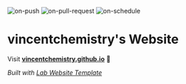 
  ![on-push](../../actions/workflows/on-push.yaml/badge.svg)
  ![on-pull-request](../../actions/workflows/on-pull-request.yaml/badge.svg)
  ![on-schedule](../../actions/workflows/on-schedule.yaml/badge.svg)

  # vincentchemistry's Website

  Visit **[vincentchemistry.github.io](https://vincentchemistry.github.io)** 🚀

  _Built with [Lab Website Template](https://greene-lab.gitbook.io/lab-website-template-docs)_
